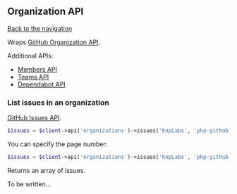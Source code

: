 ## Organization API
[Back to the navigation](README.md)

Wraps [GitHub Organization API](http://developer.github.com/v3/orgs/).

Additional APIs:
* [Members API](organization/members.md)
* [Teams API](organization/teams.md)
* [Dependabot API](organization/dependabot.md)

### List issues in an organization
[GitHub Issues API](https://developer.github.com/v3/issues/).

```php
$issues = $client->api('organizations')->issues('KnpLabs', 'php-github-api', array('state' => 'open'));
```
You can specify the page number:

```php
$issues = $client->api('organizations')->issues('KnpLabs', 'php-github-api', array('state' => 'open'), 2);
```

Returns an array of issues.



To be written...
